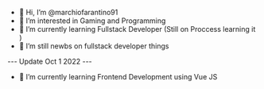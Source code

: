 - 👋 Hi, I’m @marchiofarantino91
- 👀 I’m interested in Gaming and Programming
- 🌱 I’m currently learning Fullstack Developer (Still on Proccess learning it )
- 💞️ I’m still newbs on fullstack developer things 

--- Update Oct 1 2022 ---
- 🌱 I’m currently learning Frontend Development using Vue JS

<!---
marchiofarantino91/marchiofarantino91 is a ✨ special ✨ repository because its `README.md` (this file) appears on your GitHub profile.
You can click the Preview link to take a look at your changes.
--->
